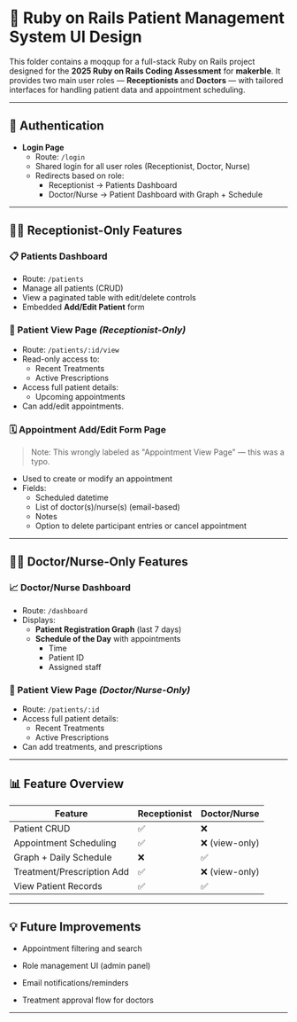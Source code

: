 # 🏥 Ruby on Rails Patient Management System UI Design 

This folder contains a moqqup for a full-stack Ruby on Rails project designed for the **2025 Ruby on Rails Coding Assessment** for **makerble**. It provides two main user roles — **Receptionists** and **Doctors** — with tailored interfaces for handling patient data and appointment scheduling.

---

## 🔐 Authentication

- **Login Page**
  - Route: `/login`
  - Shared login for all user roles (Receptionist, Doctor, Nurse)
  - Redirects based on role:
    - Receptionist → Patients Dashboard
    - Doctor/Nurse → Patient Dashboard with Graph + Schedule

---

## 👩‍💼 Receptionist-Only Features

### 📋 Patients Dashboard
- Route: `/patients`
- Manage all patients (CRUD)
- View a paginated table with edit/delete controls
- Embedded **Add/Edit Patient** form

### 🧾 Patient View Page *(Receptionist-Only)*
- Route: `/patients/:id/view`
- Read-only access to:
  - Recent Treatments
  - Active Prescriptions
- Access full patient details:
    - Upcoming appointments
- Can add/edit appointments.

### 🗓️ Appointment Add/Edit Form Page
> Note: This wrongly labeled as "Appointment View Page" — this was a typo.

- Used to create or modify an appointment
- Fields:
  - Scheduled datetime
  - List of doctor(s)/nurse(s) (email-based)
  - Notes
  - Option to delete participant entries or cancel appointment

---

## 👨‍⚕️ Doctor/Nurse-Only Features

### 📈 Doctor/Nurse Dashboard
- Route: `/dashboard`
- Displays:
  - **Patient Registration Graph** (last 7 days)
  - **Schedule of the Day** with appointments
    - Time
    - Patient ID
    - Assigned staff

### 📂 Patient View Page *(Doctor/Nurse-Only)*
- Route: `/patients/:id`
- Access full patient details:
  - Recent Treatments
  - Active Prescriptions
- Can add treatments, and prescriptions

---

## 📊 Feature Overview

| Feature                    | Receptionist | Doctor/Nurse |
|---------------------------|--------------|--------------|
| Patient CRUD              | ✅            | ❌            |
| Appointment Scheduling    | ✅            | ❌ (view-only)|
| Graph + Daily Schedule    | ❌            | ✅            |
| Treatment/Prescription Add| ✅            | ❌ (view-only)|
| View Patient Records      | ✅            | ✅            |

---

## 💡 Future Improvements
- Appointment filtering and search

- Role management UI (admin panel)

- Email notifications/reminders

- Treatment approval flow for doctors

---
